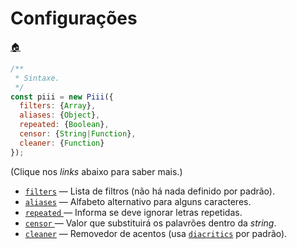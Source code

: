 # Configurações

[:house:](./README.md#readme)

```js
/**
 * Sintaxe.
 */
const piii = new Piii({
  filters: {Array},
  aliases: {Object},
  repeated: {Boolean},
  censor: {String|Function},
  cleaner: {Function}
});
```

(Clique nos *links* abaixo para saber mais.)

* [`filters`](./opcoes/1-filters.md#readme) ― Lista de filtros (não há nada definido por padrão).
* [`aliases`](./opcoes/2-aliases.md#readme) ― Alfabeto alternativo para alguns caracteres.
* [`repeated` ](./opcoes/3-repeated.md#readme) ― Informa se deve ignorar letras repetidas.
* [`censor` ](./opcoes/4-censor.md#readme) ― Valor que substituirá os palavrões dentro da *string*.
* [`cleaner`](./opcoes/5-cleaner.md#readme) ― Removedor de acentos (usa [`diacritics`](https://npm.im/diacritics) por padrão).
